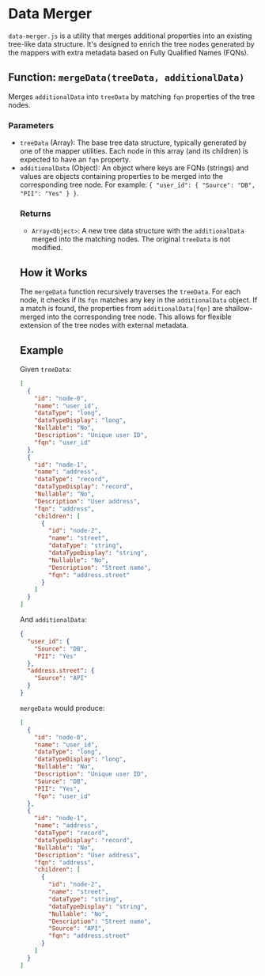 # Data Merger

`data-merger.js` is a utility that merges additional properties into an existing tree-like data structure. It's designed to enrich the tree nodes generated by the mappers with extra metadata based on Fully Qualified Names (FQNs).

## Function: `mergeData(treeData, additionalData)`

Merges `additionalData` into `treeData` by matching `fqn` properties of the tree nodes.

### Parameters

-   `treeData` (Array<Object>): The base tree data structure, typically generated by one of the mapper utilities. Each node in this array (and its children) is expected to have an `fqn` property.
-   `additionalData` (Object): An object where keys are FQNs (strings) and values are objects containing properties to be merged into the corresponding tree node. For example: `{ "user_id": { "Source": "DB", "PII": "Yes" } }`.

### Returns

-   `Array<Object>`: A new tree data structure with the `additionalData` merged into the matching nodes. The original `treeData` is not modified.

## How it Works

The `mergeData` function recursively traverses the `treeData`. For each node, it checks if its `fqn` matches any key in the `additionalData` object. If a match is found, the properties from `additionalData[fqn]` are shallow-merged into the corresponding tree node. This allows for flexible extension of the tree nodes with external metadata.

## Example

Given `treeData`:

```json
[
  {
    "id": "node-0",
    "name": "user_id",
    "dataType": "long",
    "dataTypeDisplay": "long",
    "Nullable": "No",
    "Description": "Unique user ID",
    "fqn": "user_id"
  },
  {
    "id": "node-1",
    "name": "address",
    "dataType": "record",
    "dataTypeDisplay": "record",
    "Nullable": "No",
    "Description": "User address",
    "fqn": "address",
    "children": [
      {
        "id": "node-2",
        "name": "street",
        "dataType": "string",
        "dataTypeDisplay": "string",
        "Nullable": "No",
        "Description": "Street name",
        "fqn": "address.street"
      }
    ]
  }
]
```

And `additionalData`:

```json
{
  "user_id": {
    "Source": "DB",
    "PII": "Yes"
  },
  "address.street": {
    "Source": "API"
  }
}
```

`mergeData` would produce:

```json
[
  {
    "id": "node-0",
    "name": "user_id",
    "dataType": "long",
    "dataTypeDisplay": "long",
    "Nullable": "No",
    "Description": "Unique user ID",
    "Source": "DB",
    "PII": "Yes",
    "fqn": "user_id"
  },
  {
    "id": "node-1",
    "name": "address",
    "dataType": "record",
    "dataTypeDisplay": "record",
    "Nullable": "No",
    "Description": "User address",
    "fqn": "address",
    "children": [
      {
        "id": "node-2",
        "name": "street",
        "dataType": "string",
        "dataTypeDisplay": "string",
        "Nullable": "No",
        "Description": "Street name",
        "Source": "API",
        "fqn": "address.street"
      }
    ]
  }
]
```
